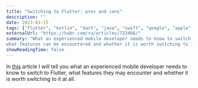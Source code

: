 ```yaml
---
title: "Switching to Flutter: pros and cons"
description: ""
date: 2023-03-15
tags: ["flutter", "kotlin", "dart", "java", "swift", "google", "apple", "habr"]
externalUrl: "https://habr.com/ru/articles/722466/"
summary: "What an experienced mobile developer needs to know to switch to Flutter,
what features can be encountered and whether it is worth switching to it at all."
showReadingTime: false
---
```


In [this](https://habr.com/ru/articles/722466/) article I will tell you what an experienced mobile developer needs to know to switch to Flutter, what features they may encounter and whether it is worth switching to it at all.